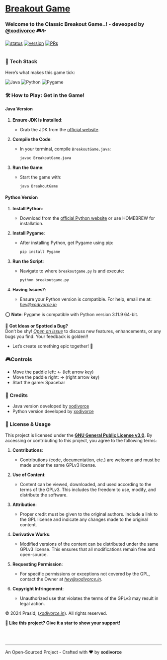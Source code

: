 # [Breakout Game](https://en.wikipedia.org/wiki/Breakout_(video_game))

### Welcome to the Classic Breakout Game..! - deveoped by [@xodivorce](https://instagram.com/xodivorce) 🎮✨
[![status](https://img.shields.io/badge/status-active-brightgreen.svg?style=flat)](https://github.com/xodivorce/Breakout-game)
[![version](https://img.shields.io/badge/version-v1.3.7-yellow.svg?style=flat)](https://github.com/xodivorce/Breakout-game)
[![PRs](https://img.shields.io/badge/PRs-welcome-blue.svg?style=flat)](https://github.com/xodivorce/Breakout-game)
<br></br>

### 📌 Tech Stack

Here’s what makes this game tick:

![Java](https://img.shields.io/badge/Java-%23F7DF1E.svg?style=for-the-badge&logo=java&logoColor=white)
![Python](https://img.shields.io/badge/Python-%2314354C.svg?style=for-the-badge&logo=python&logoColor=white)
![Pygame](https://img.shields.io/badge/Pygame-%2338503D.svg?style=for-the-badge&logo=pygame&logoColor=white)

### 🛠️ How to Play: Get in the Game!

#### Java Version

1. **Ensure JDK is Installed**:
   - Grab the JDK from the [official website](https://www.oracle.com/java/technologies/javase-jdk11-downloads.html).

2. **Compile the Code**:
   - In your terminal, compile `BreakoutGame.java`:
     ```bash
     javac BreakoutGame.java
     ```

3. **Run the Game**:
   - Start the game with:
     ```bash
     java BreakoutGame
     ```

#### Python Version

1. **Install Python**:
   - Download from the [official Python website](https://www.python.org/downloads/) or use HOMEBREW for installation.

2. **Install Pygame**:
   - After installing Python, get Pygame using pip:
     ```bash
     pip install Pygame
     ```

3. **Run the Script**:
   - Navigate to where `breakoutgame.py` is and execute:
     ```bash
     python breakoutgame.py
     ```

4. **Having Issues?**:
   - Ensure your Python version is compatible. For help, email me at:
     *hey@xodivorce.in*

⭕ **Note**: Pygame is compatible with Python version 3.11.9 64-bit.

🚀 **Got Ideas or Spotted a Bug?**  
Don’t be shy! [*Open an issue*](https://github.com/xodivorce/Breakout-game/issues) to discuss new features, enhancements, or any bugs you find. Your feedback is golden!!

- Let’s create something epic together! 🌟

### 🎮Controls

- Move the paddle left: ← (left arrow key)
- Move the paddle right: → (right arrow key)
- Start the game: Spacebar

### 🌟 Credits

- Java version developed by [xodivorce](https://github.com/xodivorce)
- Python version developed by [xodivorce](https://github.com/xodivorce)

### 📝 License & Usage

This project is licensed under the [**GNU General Public License v3.0**](LICENSE). By accessing or contributing to this project, you agree to the following terms:

1. **Contributions**:
   - Contributions (code, documentation, etc.) are welcome and must be made under the same GPLv3 license.

2. **Use of Content**:
   - Content can be viewed, downloaded, and used according to the terms of the GPLv3. This includes the freedom to use, modify, and distribute the software.

3. **Attribution**:
   - Proper credit must be given to the original authors. Include a link to the GPL license and indicate any changes made to the original content.

4. **Derivative Works**:
   - Modified versions of the content can be distributed under the same GPLv3 license. This ensures that all modifications remain free and open-source.

5. **Requesting Permission**:
   - For specific permissions or exceptions not covered by the GPL, contact the Owner at *hey@xodivorce.in*.

6. **Copyright Infringement**:
   - Unauthorized use that violates the terms of the GPLv3 may result in legal action.

© 2024 Prasid, ([*xodivorce.in*](https://www.xodivorce.in)). All rights reserved.

**🌟 Like this project? Give it a star to show your support!**

<br></br>

****

An Open-Sourced Project - Crafted with ❤️ by **xodivorce**

